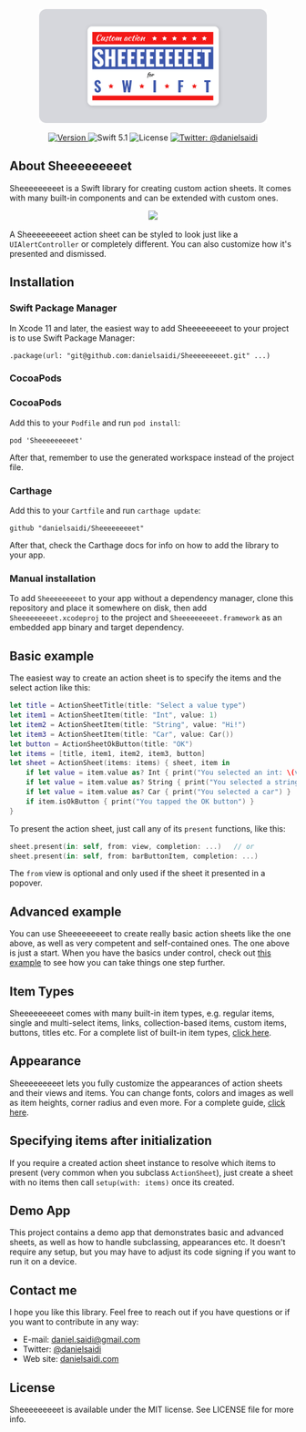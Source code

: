 <p align="center">
    <img src ="Resources/Logo.png" width=400 />
</p>

<p align="center">
    <a href="https://github.com/danielsaidi/Sheeeeeeeeet">
        <img src="https://badge.fury.io/gh/danielsaidi%2FSheeeeeeeeet.svg?style=flat" alt="Version" />
    </a>
    <img src="https://img.shields.io/badge/Swift-5.1-orange.svg" alt="Swift 5.1" />
    <img src="https://badges.frapsoft.com/os/mit/mit.svg?style=flat&v=102" alt="License" />
    <a href="https://twitter.com/danielsaidi">
        <img src="https://img.shields.io/badge/contact-@danielsaidi-blue.svg?style=flat" alt="Twitter: @danielsaidi" />
    </a>
</p>


## <a name="about"></a>About Sheeeeeeeeet

Sheeeeeeeeet is a Swift library for creating custom action sheets. It comes with
many built-in components and can be extended with custom ones.

<p align="center">
    <img src ="Resources/Demo.gif" />
</p>

A Sheeeeeeeeet action sheet can be styled to look just like a `UIAlertController`
or completely different. You can also customize how it's presented and dismissed.


## <a name="installation"></a>Installation

### <a name="spm"></a>Swift Package Manager

In Xcode 11 and later, the easiest way to add Sheeeeeeeeet to your project is to
use Swift Package Manager:
```
.package(url: "git@github.com:danielsaidi/Sheeeeeeeeet.git" ...)
```

### <a name="cocoapods"></a>CocoaPods

### CocoaPods

Add this to your `Podfile` and run `pod install`:
```
pod 'Sheeeeeeeeet'
```
After that, remember to use the generated workspace instead of the project file.

### <a name="carthage"></a>Carthage

Add this to your `Cartfile` and run `carthage update`:
```
github "danielsaidi/Sheeeeeeeeet"
```
After that, check the Carthage docs for info on how to add the library to your app.

### <a name="manual-installation"></a>Manual installation

To add `Sheeeeeeeeet` to your app without a dependency manager, clone this repository and place it somewhere on disk, then add `Sheeeeeeeeet.xcodeproj` to the project and `Sheeeeeeeeet.framework` as an embedded app binary and target dependency.


## <a name="basic-example"></a>Basic example

The easiest way to create an action sheet is to specify the items and the select
action like this:

```swift
let title = ActionSheetTitle(title: "Select a value type")
let item1 = ActionSheetItem(title: "Int", value: 1)
let item2 = ActionSheetItem(title: "String", value: "Hi!")
let item3 = ActionSheetItem(title: "Car", value: Car())
let button = ActionSheetOkButton(title: "OK")
let items = [title, item1, item2, item3, button]
let sheet = ActionSheet(items: items) { sheet, item in
    if let value = item.value as? Int { print("You selected an int: \(value)") }
    if let value = item.value as? String { print("You selected a string: \(value)") }
    if let value = item.value as? Car { print("You selected a car") }
    if item.isOkButton { print("You tapped the OK button") }
}
```

To present the action sheet, just call any of its `present` functions, like this:

```swift
sheet.present(in: self, from: view, completion: ...)   // or
sheet.present(in: self, from: barButtonItem, completion: ...)
```

The `from` view is optional and only used if the sheet it presented in a popover.


## <a name="advanced-example"></a>Advanced example

You can use Sheeeeeeeeet to create really basic action sheets like the one above,
as well as very competent and self-contained ones. The one above is just a start.
When you have the basics under control, check out [this example][AdvancedExample]
to see how you can take things one step further.


## <a name="item-types"></a>Item Types

Sheeeeeeeeet comes with many built-in item types, e.g. regular items, single and
multi-select items, links, collection-based items, custom items, buttons, titles
etc. For a complete list of built-in item types, [click here][Item-Types].


## <a name="appearance"></a>Appearance

Sheeeeeeeeet lets you fully customize the appearances of action sheets and their
views and items. You can change fonts, colors and images as well as item heights,
corner radius and even more. For a complete guide, [click here][Appearance].


## Specifying items after initialization

If you require a created action sheet instance to resolve which items to present
(very common when you subclass `ActionSheet`), just create a sheet with no items
then call `setup(with: items)` once its created.


## Demo App

This project contains a demo app that demonstrates basic and advanced sheets, as
well as how to handle subclassing, appearances etc. It doesn't require any setup,
but you may have to adjust its code signing if you want to run it on a device.


## Contact me

I hope you like this library. Feel free to reach out if you have questions or if
you want to contribute in any way:

* E-mail: [daniel.saidi@gmail.com](mailto:daniel.saidi@gmail.com)
* Twitter: [@danielsaidi](http://www.twitter.com/danielsaidi)
* Web site: [danielsaidi.com](http://www.danielsaidi.com)


## License

Sheeeeeeeeet is available under the MIT license. See LICENSE file for more info.


[Carthage]: https://github.com/Carthage
[CocoaPods]: http://cocoapods.org
[GitHub]: https://github.com/danielsaidi/Sheeeeeeeeet
[Pod]: http://cocoapods.org/pods/Sheeeeeeeeet
[SheeeeeeeeetRef]: https://www.youtube.com/watch?v=l1dnqKGuezo

[License]: https://github.com/danielsaidi/Sheeeeeeeeet/blob/master/LICENSE
[Appearance]: https://github.com/danielsaidi/Sheeeeeeeeet/blob/master/Readmes/Appearance.md
[Item-Types]: https://github.com/danielsaidi/Sheeeeeeeeet/blob/master/Readmes/Item-Types.md
[AdvancedExample]: https://github.com/danielsaidi/Sheeeeeeeeet/blob/master/Readmes/Advanced-Example.md
